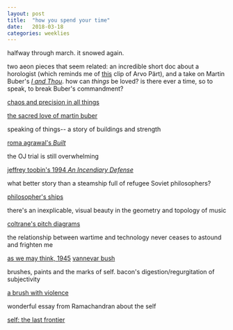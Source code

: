 ```yaml
---
layout: post
title:  "how you spend your time"
date:   2018-03-18
categories: weeklies
---
```


halfway through march. it snowed again. 


two aeon pieces that seem related: an incredible short doc about a horologist (which reminds me of [this](https://www.youtube.com/watch?v=c08i_9gumJs) clip of Arvo Pärt), and a take on Martin Buber's [*I and Thou*](https://en.wikipedia.org/wiki/I_and_Thou). how can *things* be loved? is there ever a time, so to speak, to break Buber's commandment? 

[chaos and precision in all things](https://aeon.co/videos/finding-chaos-and-precision-in-all-things-a-philosophy-of-watchmaking)

[the sacred love of martin buber](https://aeon.co/essays/all-real-living-is-meeting-the-sacred-love-of-martin-buber)


speaking of things-- a story of buildings and strength

[roma agrawal's *Built*](https://www.theguardian.com/artanddesign/2018/feb/11/roma-agrawal-structural-engineers-are-unsung-heroes-interview-shard)


the OJ trial is still overwhelming 

[jeffrey toobin's 1994 *An Incendiary Defense*](https://www.newyorker.com/magazine/1994/07/25/an-incendiary-defense)


what better story than a steamship full of refugee Soviet philosophers?

[philosopher's ships](https://en.wikipedia.org/wiki/Philosophers%27_ships)


there's an inexplicable, visual beauty in the geometry and topology of music

[coltrane's pitch diagrams](https://medium.com/@lucas_gonze/coltrane-pitch-diagrams-e25b7d9f5093)


the relationship between wartime and technology never ceases to astound and frighten me 

[as we may think, 1945](https://www.theatlantic.com/magazine/archive/1945/07/as-we-may-think/303881/)
[vannevar bush](https://en.wikipedia.org/wiki/Vannevar_Bush)


brushes, paints and the marks of self. bacon's digestion/regurgitation of subjectivity 

[a brush with violence](https://www.youtube.com/watch?v=MgrO5za0lSY)


wonderful essay from Ramachandran about the self 

[self: the last frontier](https://www.edge.org/conversation/self-awareness-the-last-frontier)